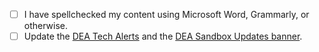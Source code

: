 <!-- Change '[ ]' to '[x]' to confirm items (if relevant). -->

* [ ] I have spellchecked my content using Microsoft Word, Grammarly, or otherwise.
* [ ] Update the [DEA Tech Alerts][TechAlerts] and the [DEA Sandbox Updates banner][SandboxUpdatesBanner].

[TechAlerts]: https://github.com/GeoscienceAustralia/dea-knowledge-hub/tree/main/docs/tech-alerts
[SandboxUpdatesBanner]: https://bitbucket.org/geoscienceaustralia/datakube-apps/src/develop/clusters/dea-sandbox/sandbox.yaml
